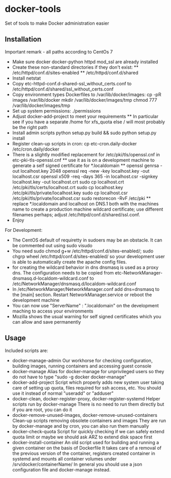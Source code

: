 # docker-tools

Set of tools to make Docker administration easier

## Installation

Important remark - all paths according to CentOs 7

* Make sure docker docker-python httpd mod_ssl are already installed
* Create these non-standard directories if they don't exist:
** /etc/httpd/conf.d/sites-enabled
** /etc/httpd/conf.d/shared
* Install netstat
* Copy etc-httpd-conf.d-shared-ssl_without_certs.conf to /etc/httpd/conf.d/shared/ssl_without_certs.conf
* Copy environment types Dockerfiles to /var/lib/docker/images:
  cp -pR images /var/lib/docker
  mkdir /var/lib/docker/images/tmp
  chmod 777 /var/lib/docker/images/tmp
* Set up system permissions:
  ./permissions
* Adjust docker-add-project to meet your requirements
** In particular see if you have a separate /home for xfs_quota else / will most probably be the right path
* Install admin scripts
  python setup.py build && sudo python setup.py install
* Register clean-up scripts in cron:
  cp etc-cron.daily-docker /etc/cron.daily/docker
* There is a slightly modified replacement for /etc/pki/tls/openssl.cnf in etc-pki-tls-openssl.cnf
** use it as is on a development machine to generate a self signed certificate for *.localdomain
** openssl genrsa -out localhost.key 2048
   openssl req -new -key localhost.key -out localhost.csr
   openssl x509 -req -days 365 -in localhost.csr -signkey localhost.key -out localhost.crt
   sudo cp localhost.crt /etc/pki/tls/certs/localhost.crt
   sudo cp localhost.key /etc/pki/tls/private/localhost.key
   sudo cp localhost.csr /etc/pki/tls/private/localhost.csr
   sudo restorecon -RvF /etc/pki
** replace *.localdomain and localhost on DNS.1 both with the machines name to create a production machine
   wildcard certificate; use different filenames perhaps; adjust /etc/httpd/conf.d/shared/ssl.conf.
* Enjoy

For Development:
* The CentOS default of requiretty in sudoers may be an obstacle. It can be commented out using sudo visudo
* You need sudo chmod g+w /etc/httpd/conf.d/sites-enabled/; sudo chgrp wheel /etc/httpd/conf.d/sites-enabled/
  so your development user is able to automatically create the apache config files.
* for creating the wildcard behavior in dns dnsmasq is used as a proxy dns. The configuration needs to be copied
  from etc-NetworkManager-dnsmasq.d-localdom-wildcard.conf to /etc/NetworkManager/dnsmasq.d/localdom-wildcard.conf
* In /etc/NetworkManager/NetworkManager.conf add dns=dnsmasq to the [main] section. Restart NetworkManager.service or
  reboot the development machine
* You can now use "ServerName" : "<name>.localdomain" on the development maching to access your environments
* Mozilla shows the usual warning for self signed certificates which you can allow and save permanently

## Usage

Included scripts are:

* docker-manage-admin
  Our workhorse for checking configuration, building images, running containers 
  and accessing guest console
* docker-manage
  Alias for docker-manage for unprivileged users so they do not have to type 
  "sudo -g docker docker-manage"
* docker-add-project
  Script which properly adds new system user taking care of setting up quota, 
  files required for ssh access, etc.
  You should use it instead of normal "useradd" or "adduser"
* docker-clean, docker-register-proxy, docker-register-systemd
  Helper scripts run by docker-manage
  There is no need to run them directly but if you are root, you can do it
* docker-remove-unused-images, docker-remove-unused-containers
  Clean-up scripts removing obsolete containers and images
  They are run by docker-manage and by cron, you can also run them manually
* docker-check-quota
  Script for quickly checking if we can safely extend quota limit or maybe we
  should ask ARZ to extend disk space first
* docker-install-container
  An old script used for building and running a given container on the basis of 
  Dockerfile
  It takes care of a removal of the previous version of the container, 
  registers created container in systemd and mounts all container volumes under
  /srv/docker/containerName/
  In general you should use a json configuration file and docker-manage 
  instead.

